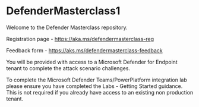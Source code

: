 # DefenderMasterclass1

Welcome to the Defender Masterclass repository.

Registration page - https://aka.ms/defendermasterclass-reg

Feedback form - https://aks.ms/defendermasterclass-feedback

You will be provided with access to a Microsoft Defender for Endpoint tenant to complete the attack scenario challenges. 

To complete the Microsoft Defender Teams/PowerPlatform integration lab please ensure you have completed the Labs - Getting Started guidance. This is not required if you already have access to an existing non production tenant. 



